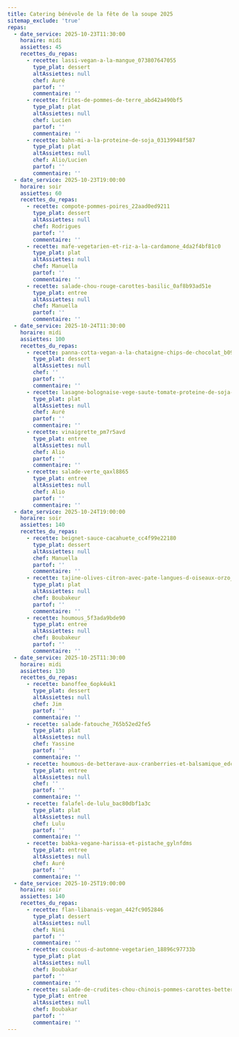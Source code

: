 ```yaml
---
title: Catering bénévole de la fête de la soupe 2025
sitemap_exclude: 'true'
repas:
  - date_service: 2025-10-23T11:30:00
    horaire: midi
    assiettes: 45
    recettes_du_repas:
      - recette: lassi-vegan-a-la-mangue_073807647055
        type_plat: dessert
        altAssiettes: null
        chef: Auré
        partof: ''
        commentaire: ''
      - recette: frites-de-pommes-de-terre_abd42a490bf5
        type_plat: plat
        altAssiettes: null
        chef: Lucien
        partof: ''
        commentaire: ''
      - recette: bahn-mi-a-la-proteine-de-soja_03139948f587
        type_plat: plat
        altAssiettes: null
        chef: Alio/Lucien
        partof: ''
        commentaire: ''
  - date_service: 2025-10-23T19:00:00
    horaire: soir
    assiettes: 60
    recettes_du_repas:
      - recette: compote-pommes-poires_22aad0ed9211
        type_plat: dessert
        altAssiettes: null
        chef: Rodrigues
        partof: ''
        commentaire: ''
      - recette: mafe-vegetarien-et-riz-a-la-cardamone_4da2f4bf81c0
        type_plat: plat
        altAssiettes: null
        chef: Manuella
        partof: ''
        commentaire: ''
      - recette: salade-chou-rouge-carottes-basilic_0af8b93ad51e
        type_plat: entree
        altAssiettes: null
        chef: Manuella
        partof: ''
        commentaire: ''
  - date_service: 2025-10-24T11:30:00
    horaire: midi
    assiettes: 100
    recettes_du_repas:
      - recette: panna-cotta-vegan-a-la-chataigne-chips-de-chocolat_b099198baed3
        type_plat: dessert
        altAssiettes: null
        chef: ''
        partof: ''
        commentaire: ''
      - recette: lasagne-bolognaise-vege-saute-tomate-proteine-de-soja-champignon-bechamel_b1e57b67d389
        type_plat: plat
        altAssiettes: null
        chef: Auré
        partof: ''
        commentaire: ''
      - recette: vinaigrette_pm7r5avd
        type_plat: entree
        altAssiettes: null
        chef: Alio
        partof: ''
        commentaire: ''
      - recette: salade-verte_qaxl8865
        type_plat: entree
        altAssiettes: null
        chef: Alio
        partof: ''
        commentaire: ''
  - date_service: 2025-10-24T19:00:00
    horaire: soir
    assiettes: 140
    recettes_du_repas:
      - recette: beignet-sauce-cacahuete_cc4f99e22180
        type_plat: dessert
        altAssiettes: null
        chef: Manuella
        partof: ''
        commentaire: ''
      - recette: tajine-olives-citron-avec-pate-langues-d-oiseaux-orzo_d530015916b0
        type_plat: plat
        altAssiettes: null
        chef: Boubakeur
        partof: ''
        commentaire: ''
      - recette: houmous_5f3ada9bde90
        type_plat: entree
        altAssiettes: null
        chef: Boubakeur
        partof: ''
        commentaire: ''
  - date_service: 2025-10-25T11:30:00
    horaire: midi
    assiettes: 130
    recettes_du_repas:
      - recette: banoffee_6opk4uk1
        type_plat: dessert
        altAssiettes: null
        chef: Jim
        partof: ''
        commentaire: ''
      - recette: salade-fatouche_765b52ed2fe5
        type_plat: plat
        altAssiettes: null
        chef: Yassine
        partof: ''
        commentaire: ''
      - recette: houmous-de-betterave-aux-cranberries-et-balsamique_edc9f445-939e-453b-a3d0-0624e2c07e34
        type_plat: entree
        altAssiettes: null
        chef: ''
        partof: ''
        commentaire: ''
      - recette: falafel-de-lulu_bac80dbf1a3c
        type_plat: plat
        altAssiettes: null
        chef: Lulu
        partof: ''
        commentaire: ''
      - recette: babka-vegane-harissa-et-pistache_gylnfdms
        type_plat: entree
        altAssiettes: null
        chef: Auré
        partof: ''
        commentaire: ''
  - date_service: 2025-10-25T19:00:00
    horaire: soir
    assiettes: 140
    recettes_du_repas:
      - recette: flan-libanais-vegan_442fc9052846
        type_plat: dessert
        altAssiettes: null
        chef: Nini
        partof: ''
        commentaire: ''
      - recette: couscous-d-automne-vegetarien_18896c97733b
        type_plat: plat
        altAssiettes: null
        chef: Boubakar
        partof: ''
        commentaire: ''
      - recette: salade-de-crudites-chou-chinois-pommes-carottes-betteraves_f120bb931355
        type_plat: entree
        altAssiettes: null
        chef: Boubakar
        partof: ''
        commentaire: ''
---
```


